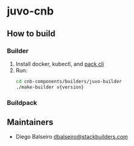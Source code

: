 # juvo-cnb

## How to build

### Builder

1. Install docker, kubectl, and [pack cli](https://buildpacks.io/docs/for-platform-operators/how-to/integrate-ci/pack/)
1. Run:
    ```bash
    cd cnb-components/builders/juvo-builder
    ./make-builder v{version}
    ```

### Buildpack



## Maintainers

* Diego Balseiro <dbalseiro@stackbuilders.com>
